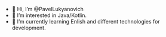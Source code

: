 - 👋 Hi, I’m @PavelLukyanovich
- 👀 I’m interested in Java/Kotlin.
- 🌱 I’m currently learning Enlish and different technologies for development.


<!---
PavelLukyanovich/PavelLukyanovich is a ✨ special ✨ repository because its `README.md` (this file) appears on your GitHub profile.
You can click the Preview link to take a look at your changes.
--->
